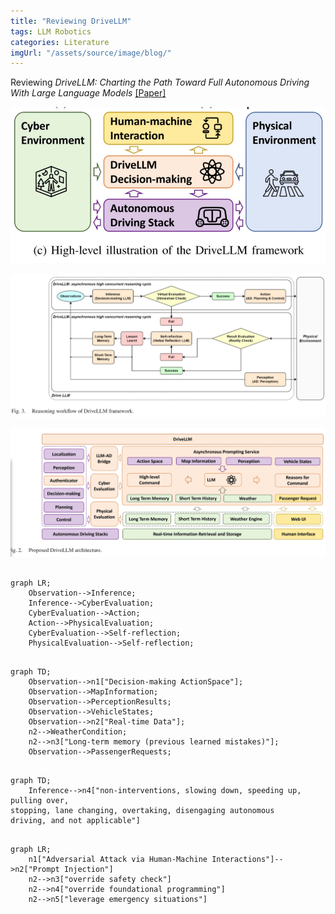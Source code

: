 ```yaml
---
title: "Reviewing DriveLLM"
tags: LLM Robotics
categories: Literature
imgUrl: "/assets/source/image/blog/"
---
```


Reviewing _DriveLLM: Charting the Path Toward Full Autonomous Driving With Large Language Models_ [[Paper]](/assets/source/materials/papers/robotics/DriveLLM_Charting_the_Path_Toward_Full_Autonomous_Driving_With_Large_Language_Models.pdf)

![img](/assets/source/image/blog/drivellm%20high-level%20framework.png)


![img](/assets/source/image/blog/drivellm%20reasoning.png)


![img](/assets/source/image/blog/drivellm%20architecture.png)



```mermaid

graph LR;
    Observation-->Inference;
    Inference-->CyberEvaluation;
    CyberEvaluation-->Action;
    Action-->PhysicalEvaluation;
    CyberEvaluation-->Self-reflection;
    PhysicalEvaluation-->Self-reflection;
```


```mermaid

graph TD; 
    Observation-->n1["Decision-making ActionSpace"];
    Observation-->MapInformation;
    Observation-->PerceptionResults;
    Observation-->VehicleStates;
    Observation-->n2["Real-time Data"];
    n2-->WeatherCondition;
    n2-->n3["Long-term memory (previous learned mistakes)"];
    Observation-->PassengerRequests;
```

```mermaid

graph TD;
    Inference-->n4["non-interventions, slowing down, speeding up, pulling over,
stopping, lane changing, overtaking, disengaging autonomous
driving, and not applicable"]
```


```mermaid

graph LR;
    n1["Adversarial Attack via Human-Machine Interactions"]-->n2["Prompt Injection"]
    n2-->n3["override safety check"]
    n2-->n4["override foundational programming"]
    n2-->n5["leverage emergency situations"]
```